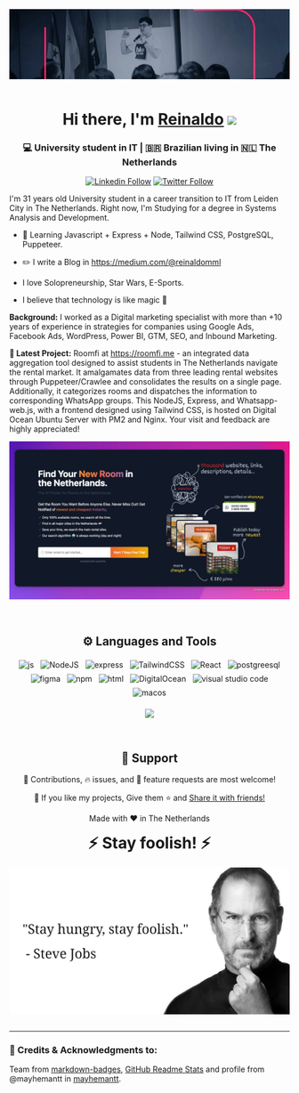 <div align="center">
<img src="./img/banner-git-hub.jpeg"alt="Reinaldo Martinez" style="vertical-align:top; margin-bottom:1rem"/>
</div>

<div align="center">
   <h1>Hi there, I'm <a href="https://www.linkedin.com/in/reinaldomml/">Reinaldo</a> <img src="https://media.giphy.com/media/hvRJCLFzcasrR4ia7z/giphy.gif" width="25px"> </h1>
</div>

<p align='center'>
   <!-- <a href="https://www.linkedin.com/in/reinaldomml/"><img height="30" src="https://raw.githubusercontent.com/8bithemant/8bithemant/master/linkedin.png?raw=true"></a>&nbsp;&nbsp;
<a href="https://twitter.com/8bithemant"><img height="30" src="https://raw.githubusercontent.com/8bithemant/8bithemant/master/twitter.png?raw=true"></a>&nbsp;&nbsp; -->

 </p>

<div align="center">
<h3>💻 University student in IT | 🇧🇷 Brazilian living in 🇳🇱 The Netherlands</h3>
</div>

<p align="center">
   <a href="https://www.linkedin.com/in/reinaldomml/"><img alt="Linkedin Follow" src="https://img.shields.io/badge/linkedin-%230077B5.svg?style=for-the-badge&color=09f&labelColor=black&logo=linkedin&label=My profile on"></a>
      <a href="https://twitter.com/reinaldomml"><img alt="Twitter Follow" src="https://img.shields.io/twitter/follow/reinaldomml?style=for-the-badge&color=09f&labelColor=black&logo=twitter&label=@reinaldomml"></a>
   <br>
   <!-- <a href="https://visitor-badge.glitch.me/badge?page_id=reinaldomml"> <img alt="hemant joshi github" src="https://visitor-badge.glitch.me/badge?page_id=reinaldomml"> </a> -->
 </p>

<p align="left">I'm 31 years old University student in a career transition to IT from Leiden City in The Netherlands. Right now, I'm Studying for a degree in Systems Analysis and Development.

</p>

-   🌱 Learning Javascript + Express + Node, Tailwind CSS, PostgreSQL, Puppeteer.

-   ✏️ I write a Blog in https://medium.com/@reinaldomml

-   I love Solopreneurship, Star Wars, E-Sports.

-   I believe that technology is like magic 💫

<b>Background:</b> I worked as a Digital marketing specialist with more than +10 years of experience in strategies for companies using Google Ads, Facebook Ads, WordPress, Power BI, GTM, SEO, and Inbound Marketing.

<b>🚀 Latest Project:</b> Roomfi at https://roomfi.me - an integrated data aggregation tool designed to assist students in The Netherlands navigate the rental market. It amalgamates data from three leading rental websites through Puppeteer/Crawlee and consolidates the results on a single page. Additionally, it categorizes rooms and dispatches the information to corresponding WhatsApp groups. This NodeJS, Express, and Whatsapp-web.js, with a frontend designed using Tailwind CSS, is hosted on Digital Ocean Ubuntu Server with PM2 and Nginx. Your visit and feedback are highly appreciated!

![](./img/roomfi-cover-readme.png)

<br />

<h2 align="center"> ⚙️ Languages and Tools</h2>

<p align="center">
  <!-- For more icons please follow  https://github.com/MikeCodesDotNET/ColoredBadges -->
  <img src="https://img.shields.io/badge/javascript-%23323330.svg?style=for-the-badge&logo=javascript&logoColor=%23F7DF1E" alt="js" style="vertical-align:top; margin:4px">
  <img src="https://img.shields.io/badge/node.js-6DA55F?style=for-the-badge&logo=node.js&logoColor=white" alt="NodeJS" style="vertical-align:top; margin:4px">
  <img src="https://img.shields.io/badge/express.js-%23404d59.svg?style=for-the-badge&logo=express&logoColor=%2361DAFB" alt="express" style="vertical-align:top; margin:4px">
  <img src="https://img.shields.io/badge/tailwindcss-%2338B2AC.svg?style=for-the-badge&logo=tailwind-css&logoColor=white" alt="TailwindCSS" style="vertical-align:top; margin:4px">
  <img src="https://img.shields.io/badge/react-%2320232a.svg?style=for-the-badge&logo=react&logoColor=%2361DAFB" alt="React" style="vertical-align:top; margin:4px">
  <img src="https://img.shields.io/badge/postgres-%23316192.svg?style=for-the-badge&logo=postgresql&logoColor=white" alt="postgreesql" style="vertical-align:top; margin:4px">
  <img src="https://img.shields.io/badge/figma-%23F24E1E.svg?style=for-the-badge&logo=figma&logoColor=white" alt="figma" style="vertical-align:top; margin:4px">
  <img src="https://img.shields.io/badge/NPM-%23000000.svg?style=for-the-badge&logo=npm&logoColor=white" alt="npm" style="vertical-align:top; margin:4px">
  <img src="https://img.shields.io/badge/html5-%23E34F26.svg?style=for-the-badge&logo=html5&logoColor=white" alt="html" style="vertical-align:top; margin:4px">
  <img src="https://img.shields.io/badge/DigitalOcean-%230167ff.svg?style=for-the-badge&logo=digitalOcean&logoColor=white" alt="DigitalOcean" style="vertical-align:top; margin:4px">
  <img src="https://img.shields.io/badge/Visual%20Studio%20Code-0078d7.svg?style=for-the-badge&logo=visual-studio-code&logoColor=white" alt="visual studio code" style="vertical-align:top; margin:4px">
  <img src="https://img.shields.io/badge/mac%20os-000000?style=for-the-badge&logo=macos&logoColor=F0F0F0" alt="macos" style="vertical-align:top; margin:4px">
</p>

<p align="center" >
  <!-- <a href="https://github.com/reinaldomml/github-readme-stats"><img align="center" src="https://github-readme-stats.vercel.app/api?username=reinaldomml&show_icons=true&include_all_commits=true&theme=graywhite&hide_border=true" alt="Reinaldomml's github stats" /></a> -->
  <a href="https://github.com/reinaldomml/github-readme-stats"><img align="center" src="https://github-readme-stats.vercel.app/api/top-langs/?username=reinaldomml&layout=compact&theme=graywhite&hide_border=true" /></a>
</p>

<!-- <h2 align="center"> 🚀 Main Repositories</h2>

<p align="center">
<a href="https://github.com/reinaldomml/roomfi">
  <img align="center" src="https://github-readme-stats.vercel.app/api/pin/?username=reinaldomml&repo=roomfi&theme=graywhite" />
</a>
<a href="https://github.com/reinaldomml/my-scrap-test-puppeteer">
  <img align="center" src="https://github-readme-stats.vercel.app/api/pin/?username=reinaldomml&repo=my-scrap-test-puppeteer&theme=graywhite" />
</a>
</p> -->

<br>

<h2 align="center">🤝 Support</h2>

<p align="center">🎁 Contributions, 🔥 issues, and 🍪 feature requests are most welcome!</p>

<p align="center">💙 If you like my projects, Give them ⭐ and <u>Share it with friends!</u></p>
</p>
<p align="center">Made with ❤️ in The Netherlands</p>

<h1 align='center' style="vertical-align:top; margin:1rem;">⚡️ Stay foolish! ⚡️</h1>

<div align="center">
<img src="./img/steve-quote.jpg"alt="Steve Jobs Quote" style="vertical-align:top; margin-bottom:1rem"/>
</div>

---

### 🤝 Credits & Acknowledgments to:

Team from [markdown-badges](https://github.com/Ileriayo/markdown-badges), [GitHub Readme Stats](https://github.com/anuraghazra/github-readme-stats) and profile from @mayhemantt in [mayhemantt](https://github.com/mayhemantt/mayhemantt).

